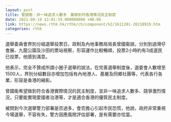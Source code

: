 ```yaml
---
layout: post
title: 曾國衞：非一味追求人數多　冀做到符香港情況民主制度
date: 2021-09-19 13:01:19.000000000 +08:00
link: https://news.rthk.hk/rthk/ch/component/k2/1611281-20210919.htm
categories: rthk
---
```


選舉委員會界別分組選舉投票日，政制及內地事務局局長曾國衞說，分別到過灣仔會展、九龍公園及沙田的票站視察，形容運作比較暢順，投票2小時約有3成選民已投票，他感到滿意。

他表示，完全不贊成所謂小圈子選舉的說法，在完善選舉制度後，選委會人數增至1500人，界別分組數目亦增加包括有內地港人、基層及同鄉社團等，代表各行各業，形容是香港的縮影。

曾國衞希望做到符合香港實際情況的民主制度，並非一味追求人數多、競爭激烈情況，只要能實現愛國者治港等，才是適合香港的優質民主制度。

被問到今次選舉警力部署是否過多，會否擔心引起市民恐慌，他說，政府非常重視今場選舉，不容有失，警方因應風險評估部署，是有需要亦恰當。
